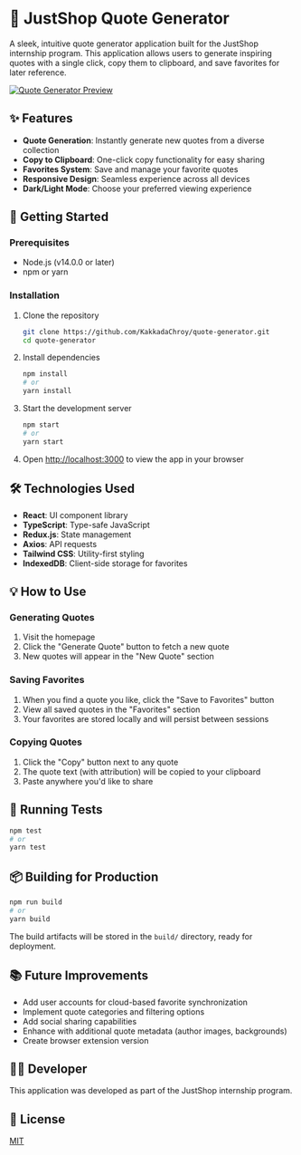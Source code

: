 # 📝 JustShop Quote Generator

A sleek, intuitive quote generator application built for the JustShop internship program. This application allows users to generate inspiring quotes with a single click, copy them to clipboard, and save favorites for later reference.

[![Quote Generator Preview](https://just-shop-quote-generator.vercel.app)](https://just-shop-quote-generator.vercel.app)

## ✨ Features

- **Quote Generation**: Instantly generate new quotes from a diverse collection
- **Copy to Clipboard**: One-click copy functionality for easy sharing
- **Favorites System**: Save and manage your favorite quotes
- **Responsive Design**: Seamless experience across all devices
- **Dark/Light Mode**: Choose your preferred viewing experience

## 🚀 Getting Started

### Prerequisites

- Node.js (v14.0.0 or later)
- npm or yarn

### Installation

1. Clone the repository
   ```bash
   git clone https://github.com/KakkadaChroy/quote-generator.git
   cd quote-generator
   ```

2. Install dependencies
   ```bash
   npm install
   # or
   yarn install
   ```

3. Start the development server
   ```bash
   npm start
   # or
   yarn start
   ```

4. Open [http://localhost:3000](http://localhost:3000) to view the app in your browser

## 🛠️ Technologies Used

- **React**: UI component library
- **TypeScript**: Type-safe JavaScript
- **Redux.js**: State management
- **Axios**: API requests
- **Tailwind CSS**: Utility-first styling
- **IndexedDB**: Client-side storage for favorites

## 💡 How to Use

### Generating Quotes
1. Visit the homepage
2. Click the "Generate Quote" button to fetch a new quote
3. New quotes will appear in the "New Quote" section

### Saving Favorites
1. When you find a quote you like, click the "Save to Favorites" button
2. View all saved quotes in the "Favorites" section
3. Your favorites are stored locally and will persist between sessions

### Copying Quotes
1. Click the "Copy" button next to any quote
2. The quote text (with attribution) will be copied to your clipboard
3. Paste anywhere you'd like to share

## 🧪 Running Tests

```bash
npm test
# or
yarn test
```

## 📦 Building for Production

```bash
npm run build
# or
yarn build
```

The build artifacts will be stored in the `build/` directory, ready for deployment.

## 📚 Future Improvements

- Add user accounts for cloud-based favorite synchronization
- Implement quote categories and filtering options
- Add social sharing capabilities
- Enhance with additional quote metadata (author images, backgrounds)
- Create browser extension version

## 👨‍💻 Developer

This application was developed as part of the JustShop internship program.

## 📄 License

[MIT](https://choosealicense.com/licenses/mit/)